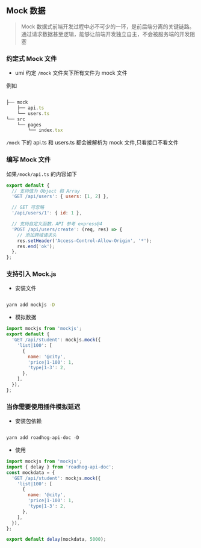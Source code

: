 ## Mock 数据

> Mock 数据式前端开发过程中必不可少的一环，是前后端分离的关键链路。通过请求数据甚至逻辑，能够让前端开发独立自主，不会被服务端的开发阻塞

### 约定式 Mock 文件

- umi 约定 `/mock` 文件夹下所有文件为 mock 文件

例如

```javascript

├── mock
    ├── api.ts
    └── users.ts
└── src
    └── pages
        └── index.tsx

```

`/mock` 下的 api.ts 和 users.ts 都会被解析为 mock 文件,只看接口不看文件

### 编写 Mock 文件

如果`/mock/api.ts` 的内容如下

```javascript
export default {
  // 支持值为 Object 和 Array
  'GET /api/users': { users: [1, 2] },

  // GET 可忽略
  '/api/users/1': { id: 1 },

  // 支持自定义函数，API 参考 express@4
  'POST /api/users/create': (req, res) => {
    // 添加跨域请求头
    res.setHeader('Access-Control-Allow-Origin', '*');
    res.end('ok');
  },
};
```

### 支持引入 Mock.js

- 安装文件

```bash

yarn add mockjs -D

```

- 模拟数据

```javascript
import mockjs from 'mockjs';
export default {
  'GET /api/student': mockjs.mock({
    'list|100': [
      {
        name: '@city',
        'price|1-100': 1,
        'type|1-3': 2,
      },
    ],
  }),
};
```

### 当你需要使用插件模拟延迟

- 安装包依赖

```javascript

yarn add roadhog-api-doc -D

```

- 使用

```javascript
import mockjs from 'mockjs';
import { delay } from 'roadhog-api-doc';
const mockdata = {
  'GET /api/student': mockjs.mock({
    'list|100': [
      {
        name: '@city',
        'price|1-100': 1,
        'type|1-3': 2,
      },
    ],
  }),
};

export default delay(mockdata, 5000);
```
